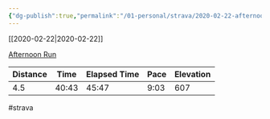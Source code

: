```yaml
---
{"dg-publish":true,"permalink":"/01-personal/strava/2020-02-22-afternoon-run/"}
---
```



[[2020-02-22\|2020-02-22]]

[Afternoon Run](https://www.strava.com/activities/3129359783)

| Distance | Time  | Elapsed Time | Pace | Elevation |
| -------- | ----- | ------------ | ---- | --------- |
| 4.5      | 40:43 | 45:47        | 9:03 | 607       |




#strava
